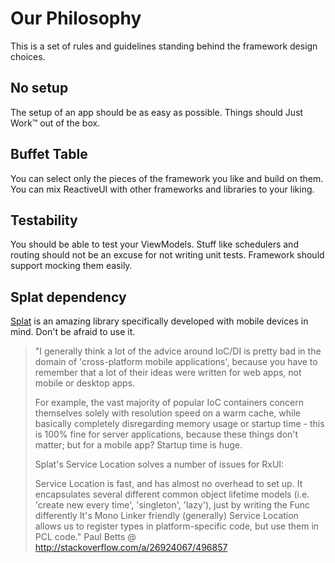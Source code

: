 # Our Philosophy

This is a set of rules and guidelines standing behind the framework design choices.

## No setup

The setup of an app should be as easy as possible. Things should Just Work™ out of the box.

## Buffet Table

You can select only the pieces of the framework you like and build on them. You can mix ReactiveUI with other frameworks and libraries to your liking.

## Testability

You should be able to test your ViewModels. Stuff like schedulers and routing should not be an excuse for not writing unit tests. Framework should support mocking them easily.

## Splat dependency

[Splat](https://github.com/paulcbetts/splat) is an amazing library specifically developed with mobile devices in mind. Don't be afraid to use it.



> "I generally think a lot of the advice around IoC/DI is pretty bad in the domain of 'cross-platform mobile applications', because you have to remember that a lot of their ideas were written for web apps, not mobile or desktop apps.
>
> For example, the vast majority of popular IoC containers concern themselves solely with resolution speed on a warm cache, while basically completely disregarding memory usage or startup time - this is 100% fine for server applications, because these things don't matter; but for a mobile app? Startup time is huge.
>
> Splat's Service Location solves a number of issues for RxUI:
>
> Service Location is fast, and has almost no overhead to set up.
It encapsulates several different common object lifetime models (i.e. 'create new every time', 'singleton', 'lazy'), just by writing the Func differently
It's Mono Linker friendly (generally)
Service Location allows us to register types in platform-specific code, but use them in PCL code."
> Paul Betts @ http://stackoverflow.com/a/26924067/496857